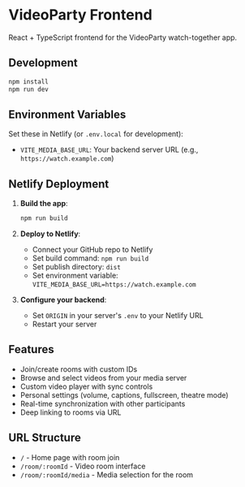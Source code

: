 # VideoParty Frontend

React + TypeScript frontend for the VideoParty watch-together app.

## Development

```bash
npm install
npm run dev
```

## Environment Variables

Set these in Netlify (or `.env.local` for development):

- `VITE_MEDIA_BASE_URL`: Your backend server URL (e.g., `https://watch.example.com`)

## Netlify Deployment

1. **Build the app**:
   ```bash
   npm run build
   ```

2. **Deploy to Netlify**:
   - Connect your GitHub repo to Netlify
   - Set build command: `npm run build`
   - Set publish directory: `dist`
   - Set environment variable: `VITE_MEDIA_BASE_URL=https://watch.example.com`

3. **Configure your backend**:
   - Set `ORIGIN` in your server's `.env` to your Netlify URL
   - Restart your server

## Features

- Join/create rooms with custom IDs
- Browse and select videos from your media server
- Custom video player with sync controls
- Personal settings (volume, captions, fullscreen, theatre mode)
- Real-time synchronization with other participants
- Deep linking to rooms via URL

## URL Structure

- `/` - Home page with room join
- `/room/:roomId` - Video room interface
- `/room/:roomId/media` - Media selection for the room
